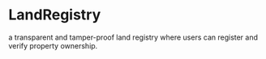 # LandRegistry
 a transparent and tamper-proof land registry where users can register and verify property ownership.
